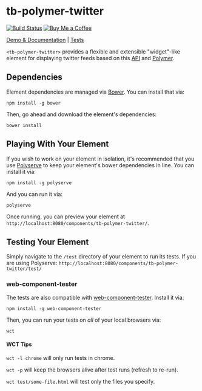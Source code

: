 # tb-polymer-twitter

[![Build Status](https://travis-ci.org/TonyBogdanov/tb-polymer-twitter.svg?branch=master)](https://travis-ci.org/TonyBogdanov/tb-polymer-twitter)
[![Buy Me a Coffee](http://static.tonybogdanov.com/github/coffee.svg)](http://ko-fi.co/1236KUKJNC96B)

[Demo & Documentation](http://tonybogdanov.github.io/tb-polymer-twitter/components/tb-polymer-twitter/) |
[Tests](http://tonybogdanov.github.io/tb-polymer-twitter/components/tb-polymer-twitter/test/)

`<tb-polymer-twitter>` provides a flexible and extensible "widget"-like element for displaying twitter feeds
based on this [API](http://api.tonybogdanov.com) and [Polymer](http://polymer-project.org).

## Dependencies

Element dependencies are managed via [Bower](http://bower.io/). You can
install that via:

    npm install -g bower

Then, go ahead and download the element's dependencies:

    bower install

## Playing With Your Element

If you wish to work on your element in isolation, it's recommended that you use
[Polyserve](https://github.com/PolymerLabs/polyserve) to keep your element's
bower dependencies in line. You can install it via:

    npm install -g polyserve

And you can run it via:

    polyserve

Once running, you can preview your element at `http://localhost:8080/components/tb-polymer-twitter/`.


## Testing Your Element

Simply navigate to the `/test` directory of your element to run its tests. If
you are using Polyserve: `http://localhost:8080/components/tb-polymer-twitter/test/`

### web-component-tester

The tests are also compatible with [web-component-tester](https://github.com/Polymer/web-component-tester).
Install it via:

    npm install -g web-component-tester

Then, you can run your tests on _all_ of your local browsers via:

    wct

#### WCT Tips

`wct -l chrome` will only run tests in chrome.

`wct -p` will keep the browsers alive after test runs (refresh to re-run).

`wct test/some-file.html` will test only the files you specify.
